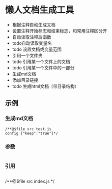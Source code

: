 # 懒人文档生成工具
* 根据注释自动生成文档
* 设置注释开始标志和结束标志，和常用注释区分开
* 自动读取注释后函数
* todo自动读取变量名
* todo 设置文档或变量范围
* 引用一个文件夹
* todo 引用某一个文件上的文档
* todo 引用某一个文件中的一部分
* 生成md文档
* 添加目录链接
* todo 生成html文档（带目录结构）

## 示例
### 生成md文档
```
/**@$file src test.js
config {"keep":"true"}*/
```
### 参数
```
```
### 引用
```
```


/**@$file src index.js */
